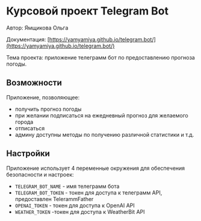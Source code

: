 # Курсовой проект Telegram Bot 
Автор: Ямщикова Ольга

Документация: [https://yamyamiya.github.io/telegram.bot/](https://yamyamiya.github.io/telegram.bot/) 

Тема проекта: приложение телеграмм бот по предоставлению прогноза погоды.
## Возможности
Приложение, позволяющее: 

- получить прогноз погоды
- при желании подписаться на ежедневный прогноз для желаемого города
- отписаться 
- админу доступны методы по получению различной статистики и т.д.

## Настройки
Приложение использует 4 переменные окружения для обеспечения безопасности и настроек:
- `TELEGRAM_BOT_NAME` - имя телеграмм бота
- `TELEGRAM_BOT_TOKEN` - токен для доступа к телеграмм API, предоставлен TelerammFather
- `OPENAI_TOKEN` - токен для доступа к OpenAI API
- `WEATHER_TOKEN` -токен для доступа к WeatherBit API 

